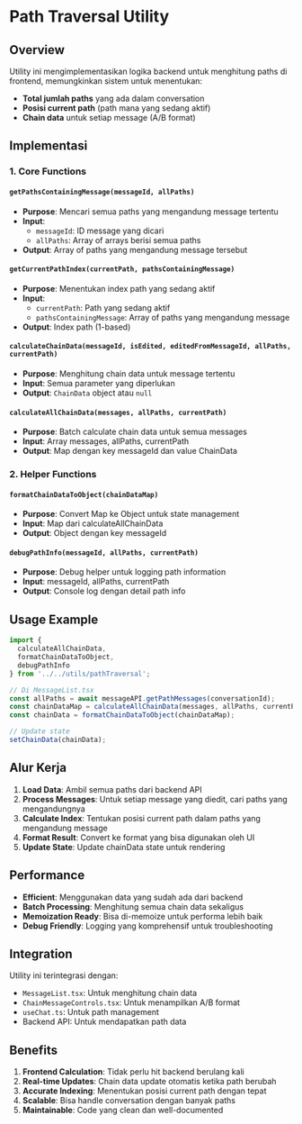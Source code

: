 # Path Traversal Utility

## Overview

Utility ini mengimplementasikan logika backend untuk menghitung paths di frontend, memungkinkan sistem untuk menentukan:
- **Total jumlah paths** yang ada dalam conversation
- **Posisi current path** (path mana yang sedang aktif)
- **Chain data** untuk setiap message (A/B format)

## Implementasi

### 1. Core Functions

#### `getPathsContainingMessage(messageId, allPaths)`
- **Purpose**: Mencari semua paths yang mengandung message tertentu
- **Input**: 
  - `messageId`: ID message yang dicari
  - `allPaths`: Array of arrays berisi semua paths
- **Output**: Array of paths yang mengandung message tersebut

#### `getCurrentPathIndex(currentPath, pathsContainingMessage)`
- **Purpose**: Menentukan index path yang sedang aktif
- **Input**:
  - `currentPath`: Path yang sedang aktif
  - `pathsContainingMessage`: Array of paths yang mengandung message
- **Output**: Index path (1-based)

#### `calculateChainData(messageId, isEdited, editedFromMessageId, allPaths, currentPath)`
- **Purpose**: Menghitung chain data untuk message tertentu
- **Input**: Semua parameter yang diperlukan
- **Output**: `ChainData` object atau `null`

#### `calculateAllChainData(messages, allPaths, currentPath)`
- **Purpose**: Batch calculate chain data untuk semua messages
- **Input**: Array messages, allPaths, currentPath
- **Output**: Map dengan key messageId dan value ChainData

### 2. Helper Functions

#### `formatChainDataToObject(chainDataMap)`
- **Purpose**: Convert Map ke Object untuk state management
- **Input**: Map dari calculateAllChainData
- **Output**: Object dengan key messageId

#### `debugPathInfo(messageId, allPaths, currentPath)`
- **Purpose**: Debug helper untuk logging path information
- **Input**: messageId, allPaths, currentPath
- **Output**: Console log dengan detail path info

## Usage Example

```typescript
import { 
  calculateAllChainData, 
  formatChainDataToObject,
  debugPathInfo
} from '../../utils/pathTraversal';

// Di MessageList.tsx
const allPaths = await messageAPI.getPathMessages(conversationId);
const chainDataMap = calculateAllChainData(messages, allPaths, currentPath);
const chainData = formatChainDataToObject(chainDataMap);

// Update state
setChainData(chainData);
```

## Alur Kerja

1. **Load Data**: Ambil semua paths dari backend API
2. **Process Messages**: Untuk setiap message yang diedit, cari paths yang mengandungnya
3. **Calculate Index**: Tentukan posisi current path dalam paths yang mengandung message
4. **Format Result**: Convert ke format yang bisa digunakan oleh UI
5. **Update State**: Update chainData state untuk rendering

## Performance

- **Efficient**: Menggunakan data yang sudah ada dari backend
- **Batch Processing**: Menghitung semua chain data sekaligus
- **Memoization Ready**: Bisa di-memoize untuk performa lebih baik
- **Debug Friendly**: Logging yang komprehensif untuk troubleshooting

## Integration

Utility ini terintegrasi dengan:
- `MessageList.tsx`: Untuk menghitung chain data
- `ChainMessageControls.tsx`: Untuk menampilkan A/B format
- `useChat.ts`: Untuk path management
- Backend API: Untuk mendapatkan path data

## Benefits

1. **Frontend Calculation**: Tidak perlu hit backend berulang kali
2. **Real-time Updates**: Chain data update otomatis ketika path berubah
3. **Accurate Indexing**: Menentukan posisi current path dengan tepat
4. **Scalable**: Bisa handle conversation dengan banyak paths
5. **Maintainable**: Code yang clean dan well-documented

